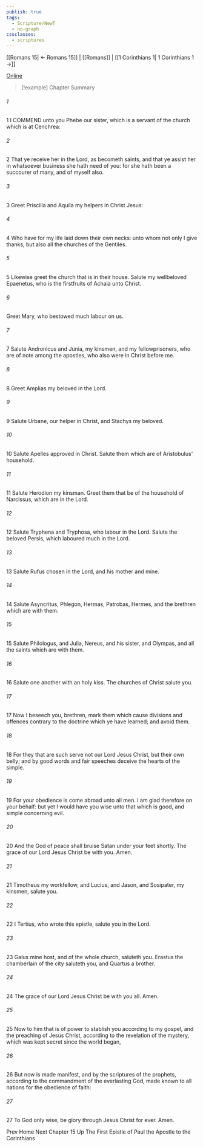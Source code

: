 ```yaml
---
publish: true
tags:
  - Scripture/NewT
  - no-graph
cssclasses:
  - scriptures
---
```

[[Romans 15| ← Romans 15]] | [[Romans]] | [[1 Corinthians 1| 1 Corinthians 1 →]]

[Online](https://churchofjesuschrist.org/study/scriptures/nt/rom/16?lang=eng)

>[!example] Chapter Summary
>
###### 1
1 I COMMEND unto you Phebe our sister, which is a servant of the church which is at Cenchrea:
###### 2
2 That ye receive her in the Lord, as becometh saints, and that ye assist her in whatsoever business she hath need of you: for she hath been a succourer of many, and of myself also.
###### 3
3 Greet Priscilla and Aquila my helpers in Christ Jesus:
###### 4
4 Who have for my life laid down their own necks: unto whom not only I give thanks, but also all the churches of the Gentiles.
###### 5
5 Likewise greet the church that is in their house. Salute my wellbeloved Epaenetus, who is the firstfruits of Achaia unto Christ.
###### 6
Greet Mary, who bestowed much labour on us.
###### 7
7 Salute Andronicus and Junia, my kinsmen, and my fellowprisoners, who are of note among the apostles, who also were in Christ before me.
###### 8
8 Greet Amplias my beloved in the Lord.
###### 9
9 Salute Urbane, our helper in Christ, and Stachys my beloved.
###### 10
10 Salute Apelles approved in Christ. Salute them which are of Aristobulus' household.
###### 11
11 Salute Herodion my kinsman. Greet them that be of the household of Narcissus, which are in the Lord.
###### 12
12 Salute Tryphena and Tryphosa, who labour in the Lord. Salute the beloved Persis, which laboured much in the Lord.
###### 13
13 Salute Rufus chosen in the Lord, and his mother and mine.
###### 14
14 Salute Asyncritus, Phlegon, Hermas, Patrobas, Hermes, and the brethren which are with them.
###### 15
15 Salute Philologus, and Julia, Nereus, and his sister, and Olympas, and all the saints which are with them.
###### 16
16 Salute one another with an holy kiss. The churches of Christ salute you.
###### 17
17 Now I beseech you, brethren, mark them which cause divisions and offences contrary to the doctrine which ye have learned; and avoid them.
###### 18
18 For they that are such serve not our Lord Jesus Christ, but their own belly; and by good words and fair speeches deceive the hearts of the simple.
###### 19
19 For your obedience is come abroad unto all men. I am glad therefore on your behalf: but yet I would have you wise unto that which is good, and simple concerning evil.
###### 20
20 And the God of peace shall bruise Satan under your feet shortly. The grace of our Lord Jesus Christ be with you. Amen.
###### 21
21 Timotheus my workfellow, and Lucius, and Jason, and Sosipater, my kinsmen, salute you.
###### 22
22 I Tertius, who wrote this epistle, salute you in the Lord.
###### 23
23 Gaius mine host, and of the whole church, saluteth you. Erastus the chamberlain of the city saluteth you, and Quartus a brother.
###### 24
24 The grace of our Lord Jesus Christ be with you all. Amen.
###### 25
25 Now to him that is of power to stablish you according to my gospel, and the preaching of Jesus Christ, according to the revelation of the mystery, which was kept secret since the world began,
###### 26
26 But now is made manifest, and by the scriptures of the prophets, according to the commandment of the everlasting God, made known to all nations for the obedience of faith:
###### 27
27 To God only wise, be glory through Jesus Christ for ever. Amen.

Prev
Home
Next
Chapter 15
Up
The First Epistle of Paul the Apostle to the Corinthians



